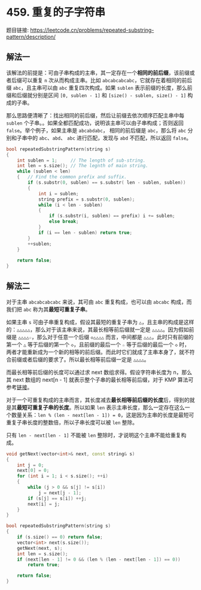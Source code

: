 # 459. 重复的子字符串

题目链接: https://leetcode.cn/problems/repeated-substring-pattern/description/

## 解法一

该解法的前提是：可由子串构成的主串，其一定存在一个**相同的前后缀**，该前缀或者后缀可以重复 `n` 次从而构成主串。比如 `abcabcabcabc`，它就存在着相同的前后缀 `abc`，且主串可以由 `abc` 重复四次构成。如果 `sublen` 表示前缀的长度，那么前缀和后缀就分别是区间 `[0, sublen - 1]` 和 `[size() - sublen, size() - 1]` 构成的子串。

那么思路便清晰了：找出相同的前后缀，然后让前缀去依次顺序匹配主串中每 `sublen` 个子串。。如果全都匹配成功，说明该主串可以由子串构成；否则返回 `false`。举个例子，如果主串是 `abcabdabc`， 相同的前后缀是 `abc`，那么将 `abc` 分别和子串中的 `abc`、`abd`、 `abc` 进行匹配，发现与 `abd` 不匹配，所以返回 `false`。

```cpp
bool repeatedSubstringPattern(string s)
{
	int sublen = 1;	    // The length of sub-string.
    int len = s.size();	// The legnth of main string.
    while (sublen < len)
    {	// Find the common prefix and suffix.
        if (s.substr(0, sublen) == s.substr( len - sublen, sublen))
        {
            int i = sublen;
            string prefix = s.substr(0, sublen);
            while (i < len - sublen)
            {
                if (s.substr(i, sublen) == prefix) i += sublen;
                else break;
            }
            if (i == len - sublen) return true;
        }
        ++sublen;
    }
    
    return false;
}
```

## 解法二

对于主串 `abcabcabcabc` 来说，其可由 `abc` 重复构成，也可以由 `abcabc` 构成，而我们把 `abc` 称为其**最短可重复子串**。

如果主串 `s` 可由子串重复构成，假设其最短的重复子串为 `△`，且主串的构成是这样的：`△△△△△`，那么对于该主串来说，其最长相等前后缀就一定是 `△△△△`。因为假如前缀是 `△△△△☆`，那么对于任意一个后缀 `◇△△△△` 而言，中间都是 `△△△`，此时只有前缀的第一个 `△` 等于后缀的第一个 `◇`，且前缀的最后一个 `☆` 等于后缀的最后一个 `◇` 时，两者才能重新成为一个新的相等的前后缀。而此时它们就成了主串本身了，就不符合前缀或者后缀的要求了。所以最长相等前后缀一定是 `△△△△`。

而最长相等前后缀的长度可以通过求 next 数组求得。假设字符串长度为 n，那么其 next 数组的 next[n - 1] 就表示整个子串的最长相等前后缀，对于 KMP 算法可参考[链接](https://github.com/SakuraMayAi/AlgorithmTemplate/blob/main/KMP/KMP.cpp)。

对于一个可重复构成的主串而言，其长度减去**最长相等前后缀的长度**后，得到的就是其**最短可重复子串的长度**。所以如果 `len` 表示主串长度，那么一定存在这么一个数量关系：`len % (len - next[len - 1]) = 0`，这是因为主串的长度是最短可重复子串长度的整数倍，所以子串长度可以被 `len` 整除。

只有 `len - next[len - 1]` 不能被 `len` 整除时，才说明这个主串不能给重复构成。

```cpp
void getNext(vector<int>& next, const string& s)
{
    int j = 0;
    next[0] = 0;
    for (int i = 1; i < s.size(); ++i)
    {
        while (j > 0 && s[j] != s[i])
            j = next[j - 1];
        if (s[j] == s[i]) ++j;
        next[i] = j;
    }
}

bool repeatedSubstringPattern(string s)
{
    if (s.size() == 0) return false;
    vector<int> next(s.size());
    getNext(next, s);
    int len = s.size();
    if (next[len - 1] != 0 && (len % (len - next[len - 1]) == 0))
        return true;

    return false;
}
```



